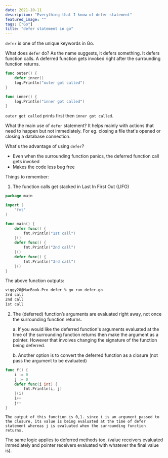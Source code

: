 ```yaml
---
date: 2021-10-11
description: "Everything that I know of defer statement"
featured_image: ""
tags: ["Go"]
title: "defer statement in go"
---
```


`defer` is one of the unique keywords in Go.

What does `defer` do?
As the name suggests, it defers something. It defers function calls. A deferred function gets invoked right after the surrounding function returns. 

```Go
func outer() {
    defer inner()
    log.Println("outer got called")
}

func inner() {
    log.Println("inner got called")
}
```

`outer got called` prints first then `inner got called`.

What the main use of `defer` statement?
It helps mainly with actions that need to happen but not immediately. For eg. closing a file that's opened or closing a database connection.

What's the advantage of using `defer`?
- Even when the surrounding function panics, the deferred function call gets invoked
- Makes the code less bug free

Things to remember:

1. The function calls get stacked in Last In First Out (LIFO)

```Go
package main

import (
	"fmt"
)

func main() {
	defer func() {
		fmt.Println("1st call")
	}()
	defer func() {
		fmt.Println("2nd call")
	}()
	defer func() {
		fmt.Println("3rd call")
	}()
}
```

The above function outputs:
```bash
viggy28@MacBook-Pro defer % go run defer.go
3rd call
2nd call
1st call
```

2. The (deferred) function’s arguments are evaluated right away, not once the surrounding function returns.

    a. If you would like the deferred function's arguments evaluated at the time of the surrounding function returns then make the argument as a pointer. However that involves changing the signature of the function being deferred.

    b. Another option is to convert the deferred function as a closure (not pass the argument to be evaluated)

```Go
func f() {
    i := 0
    j := 0
    defer func(i int) {
        fmt.Println(i, j)
    }(i)
    i++
    j++ 
}
```
    The output of this function is 0,1. since i is an argument passed to the closure, its value is being evaluated at the time of defer statement whereas j is evaluated when the surrounding function returns.

    
The same logic applies to deferred methods too. (value receivers evaluated immediately and pointer receivers evaluated with whatever the final value is).